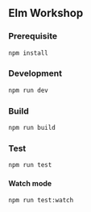 ## Elm Workshop
### Prerequisite
```bash
npm install
```
### Development
```bash
npm run dev
```
### Build
```bash
npm run build
```
### Test
```bash
npm run test
```
#### Watch mode
```bash
npm run test:watch
```
